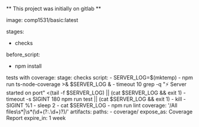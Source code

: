 ** This project was initially on gitlab **

image: comp1531/basic:latest

stages:
  - checks

before_script:
  - npm install

tests with coverage:
  stage: checks
  script:
    - SERVER_LOG=$(mktemp)
    - npm run ts-node-coverage >& $SERVER_LOG &
    - timeout 10 grep -q "⚡️ Server started on port" <(tail -f $SERVER_LOG) || (cat $SERVER_LOG && exit 1)
    - timeout -s SIGINT 180 npm run test || (cat $SERVER_LOG && exit 1)
    - kill -SIGINT %1
    - sleep 2
    - cat $SERVER_LOG
    - npm run lint
  coverage: '/All files\s*\|\s*(\d+(?:\.\d+)?)/'
  artifacts:
    paths:
      - coverage/
    expose_as: Coverage Report
    expire_in: 1 week
